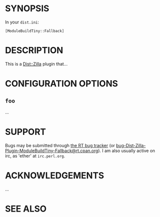# SYNOPSIS

In your `dist.ini`:

    [ModuleBuildTiny::Fallback]

# DESCRIPTION

This is a [Dist::Zilla](https://metacpan.org/pod/Dist::Zilla) plugin that...

# CONFIGURATION OPTIONS

## `foo`

...

# SUPPORT

Bugs may be submitted through [the RT bug tracker](https://rt.cpan.org/Public/Dist/Display.html?Name=Dist-Zilla-Plugin-ModuleBuildTiny-Fallback)
(or [bug-Dist-Zilla-Plugin-ModuleBuildTiny-Fallback@rt.cpan.org](mailto:bug-Dist-Zilla-Plugin-ModuleBuildTiny-Fallback@rt.cpan.org)).
I am also usually active on irc, as 'ether' at `irc.perl.org`.

# ACKNOWLEDGEMENTS

...

# SEE ALSO
